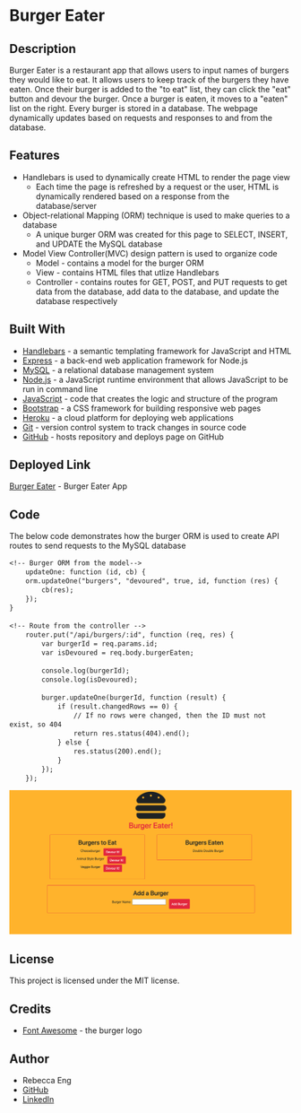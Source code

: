 # Burger Eater

## Description
Burger Eater is a restaurant app that allows users to input names of burgers they would like to eat. It allows users to keep track of the burgers they have eaten. Once their burger is added to the "to eat" list, they can click the "eat" button and devour the burger. Once a burger is eaten, it moves to a "eaten" list on the right. Every burger is stored in a database. The webpage dynamically updates based on requests and responses to and from the database.

## Features
* Handlebars is used to dynamically create HTML to render the page view
    * Each time the page is refreshed by a request or the user, HTML is dynamically rendered based on a response from the database/server
* Object-relational Mapping (ORM) technique is used to make queries to a database
    * A unique burger ORM was created for this page to SELECT, INSERT, and UPDATE the MySQL database
* Model View Controller(MVC) design pattern is used to organize code 
    * Model - contains a model for the burger ORM
    * View - contains HTML files that utlize Handlebars
    * Controller - contains routes for GET, POST, and PUT requests to get data from the database, add data to the database, and update the database respectively

## Built With
* [Handlebars](https://handlebarsjs.com/) - a semantic templating framework for JavaScript and HTML
* [Express](https://expressjs.com/) - a back-end web application framework for Node.js
* [MySQL](https://www.mysql.com/) - a relational database management system
* [Node.js](https://nodejs.org/en/) - a JavaScript runtime environment that allows JavaScript to be run in command line
* [JavaScript](https://developer.mozilla.org/en-US/docs/Web/JavaScript) - code that creates the logic and structure of the program
* [Bootstrap](https://getbootstrap.com/) - a CSS framework for building responsive web pages
* [Heroku](https://heroku.com) - a cloud platform for deploying web applications
* [Git](https://git-scm.com/) - version control system to track changes in source code
* [GitHub](https://github.com/) - hosts repository and deploys page on GitHub

## Deployed Link
[Burger Eater](https://gentle-ravine-75501.herokuapp.com/) - Burger Eater App

## Code
The below code demonstrates how the burger ORM is used to create API routes to send requests to the MySQL database

    <!-- Burger ORM from the model-->
        updateOne: function (id, cb) {
        orm.updateOne("burgers", "devoured", true, id, function (res) {
            cb(res);
        });
    }

    <!-- Route from the controller -->
        router.put("/api/burgers/:id", function (req, res) {
            var burgerId = req.params.id;
            var isDevoured = req.body.burgerEaten;

            console.log(burgerId);
            console.log(isDevoured);

            burger.updateOne(burgerId, function (result) {
                if (result.changedRows == 0) {
                    // If no rows were changed, then the ID must not exist, so 404
                    return res.status(404).end();
                } else {
                    res.status(200).end();
                }
            });
        });

![Burger Eater](public/assets/img/Burger_Eater.png)

## License
This project is licensed under the MIT license.

## Credits
* [Font Awesome](https://fontawesome.com/icons/hamburger?style=solid) - the burger logo

## Author
* Rebecca Eng
* [GitHub](https://github.com/engrebecca)
* [LinkedIn](https://www.linkedin.com/in/engrebecca/)

